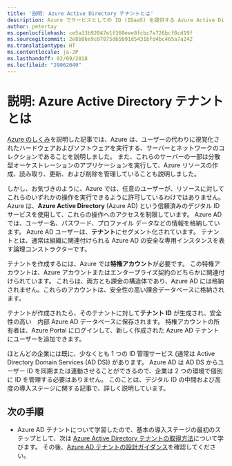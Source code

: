 ```yaml
---
title: '説明: Azure Active Directory テナントとは'
description: Azure でサービスとしての ID (IDaaS) を提供する Azure Active Directory の内部機能について説明します。
author: petertay
ms.openlocfilehash: ce5a33b92047e1f360eee8fcbc7a726bcf8cd19f
ms.sourcegitcommit: 2e8b06e9c07875d65b91d5431bfd4bc465a7a242
ms.translationtype: HT
ms.contentlocale: ja-JP
ms.lasthandoff: 02/09/2018
ms.locfileid: "29062040"
---
```

# <a name="explainer-what-is-an-azure-active-directory-tenant"></a>説明: Azure Active Directory テナントとは

[Azure のしくみ](azure-explainer.md)を説明した記事では、Azure は、ユーザーの代わりに視覚化されたハードウェアおよびソフトウェアを実行する、サーバーとネットワークのコレクションであることを説明しました。 また、これらのサーバーの一部は分散型オーケストレーションのアプリケーションを実行して、Azure リソースの作成、読み取り、更新、および削除を管理していることも説明しました。

しかし、お気づきのように、Azure では、任意のユーザーが、リソースに対してこれらのいずれかの操作を実行できるように許可しているわけではありません。 Azure は、**Azure Active Directory** (Azure AD) という信頼済みのデジタル ID サービスを使用して、これらの操作へのアクセスを制限しています。 Azure AD では、ユーザー名、パスワード、プロファイル データなどの情報を格納しています。 Azure AD ユーザーは、**テナント**にセグメント化されています。 テナントとは、通常は組織に関連付けられる Azure AD の安全な専用インスタンスを表す論理コンストラクターです。

テナントを作成するには、Azure では**特権アカウント**が必要です。 この特権アカウントは、Azure アカウントまたはエンタープライズ契約のどちらかに関連付けられています。 これらは、両方とも課金の構造体であり、Azure AD には格納されません。これらのアカウントは、安全性の高い課金データベースに格納されます。 

テナントが作成されたら、そのテナントに対して**テナント ID** が生成され、安全性の高い　内部 Azure AD データベースに保存されます。 特権アカウントの所有者は、Azure Portal にログインして、新しく作成された Azure AD テナントにユーザーを追加できます。 

ほとんどの企業には既に、少なくとも 1 つの ID 管理サービス (通常は Active Directory Domain Services (AD DS)) があります。 Azure AD は AD DS からユーザー ID を同期または連動させることができるので、企業は 2 つの環境で個別に ID を管理する必要はありません。 このことは、デジタル ID の中間および高度の導入ステージに関する記事で、詳しく説明しています。

## <a name="next-steps"></a>次の手順

* Azure AD テナントについて学習したので、基本の導入ステージの最初のステップとして、次は [Azure Active Directory テナントの取得方法][how-to-get-aad-tenant]について学びます。 その後、[Azure AD テナントの設計ガイダンス](tenant.md)を確認してください。

<!-- Links -->
[how-to-get-aad-tenant]: /azure/active-directory/develop/active-directory-howto-tenant?toc=/azure/architecture/cloud-adoption-guide/toc.json